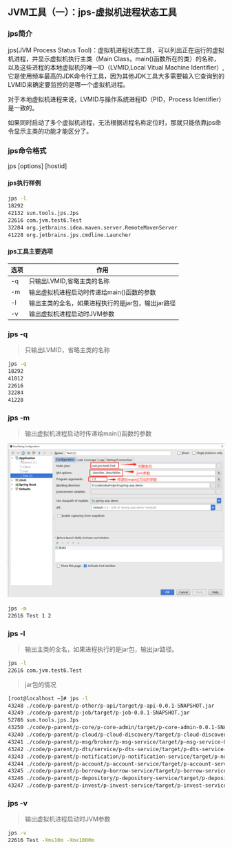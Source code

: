 ## JVM工具（一）：jps-虚拟机进程状态工具

### jps简介

jps(JVM Process Status Tool)：虚拟机进程状态工具，可以列出正在运行的虚拟机进程，并显示虚拟机执行主类（Main Class，main()函数所在的类）的名称，以及这些进程的本地虚拟机的唯一ID（LVMID,Local Vitual Machine Identifier）,它是使用频率最高的JDK命令行工具，因为其他JDK工具大多需要输入它查询到的LVMID来确定要监控的是哪一个虚拟机进程。  

对于本地虚拟机进程来说，LVMID与操作系统进程ID（PID，Process Identifier）是一致的。

如果同时启动了多个虚拟机进程，无法根据进程名称定位时，那就只能依靠jps命令显示主类的功能才能区分了。

### jps命令格式

jps [options] [hostid]

#### jps执行样例  

```bash
jps -l
18292
42132 sun.tools.jps.Jps
22616 com.jvm.test6.Test
32284 org.jetbrains.idea.maven.server.RemoteMavenServer
41228 org.jetbrains.jps.cmdline.Launcher
```

#### jps工具主要选项

选项 | 作用
--- | ---
-q | 只输出LVMID,省略主类的名称
-m | 输出虚拟机进程启动时传递给main()函数的参数
-l | 输出主类的全名，如果进程执行的是jar包，输出jar路径
-v | 输出虚拟机进程启动时JVM参数

### jps -q

> 只输出LVMID，省略主类的名称

```bash
jps -q
18292
41012
22616
32284
41228
```

### jps -m

> 输出虚拟机进程启动时传递给main()函数的参数

  ![JVM工具（一）：jps-虚拟机进程状态工具_1](./pics/JVM工具（一）：jps-虚拟机进程状态工具_1.png)

```bash
jps -m
22616 Test 1 2
```

### jps -l

> 输出主类的全名，如果进程执行的是jar包，输出jar路径。

```bash
jps -l
22616 com.jvm.test6.Test
```

> jar包的情况

```bash
[root@localhost ~]# jps -l
43248 ./code/p-parent/p-other/p-api/target/p-api-0.0.1-SNAPSHOT.jar
43249 ./code/p-parent/p-job/target/p-job-0.0.1-SNAPSHOT.jar
52786 sun.tools.jps.Jps
43250 ./code/p-parent/p-core/p-core-admin/target/p-core-admin-0.0.1-SNAPSHOT.jar
43240 ./code/p-parent/p-cloud/p-cloud-discovery/target/p-cloud-discovery-0.0.1-SNAPSHOT.jar
43241 ./code/p-parent/p-msg/broker/p-msg-service/target/p-msg-service-0.0.1-SNAPSHOT.jar
43242 ./code/p-parent/p-dts/service/p-dts-service/target/p-dts-service-0.0.1-SNAPSHOT.jar
43243 ./code/p-parent/p-notification/p-notification-service/target/p-notification-service-0.0.1-SNAPSHOT.jar
43244 ./code/p-parent/p-account/p-account-service/target/p-account-service-0.0.1-SNAPSHOT.jar
43245 ./code/p-parent/p-borrow/p-borrow-service/target/p-borrow-service-0.0.1-SNAPSHOT.jar
43246 ./code/p-parent/p-depository/p-depository-service/target/p-depository-service-0.0.1-SNAPSHOT.jar
43247 ./code/p-parent/p-invest/p-invest-service/target/p-invest-service-0.0.1-SNAPSHOT.jar
```

### jps -v

> 输出虚拟机进程启动时JVM参数

```bash
jps -v
22616 Test -Xms10m -Xmx1000m
```

